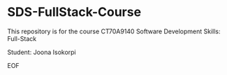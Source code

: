 # SDS-FullStack-Course

This repository is for the course CT70A9140 Software Development Skills: Full-Stack

Student: Joona Isokorpi

EOF
